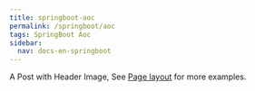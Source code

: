 ```yaml
---
title: springboot-aoc
permalink: /springboot/aoc
tags: SpringBoot Aoc
sidebar:
  nav: docs-en-springboot
---
```


A Post with Header Image, See [Page layout](https://tianqi.name/jekyll-TeXt-theme/samples.html#page-layout) for more examples.

<!--more-->
